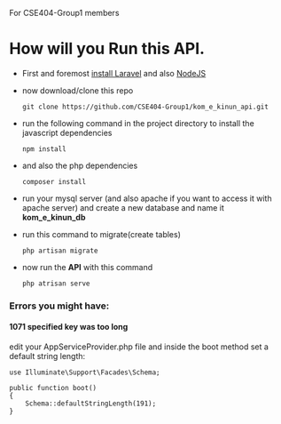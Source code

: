 For CSE404-Group1 members

# How will you Run this API.

* First and foremost [install Laravel](https://laravel.com/docs/5.5/installation) and also [NodeJS](https://nodejs.org/en/download/)


* now download/clone this repo

      git clone https://github.com/CSE404-Group1/kom_e_kinun_api.git

* run the following command in the project directory to install the javascript dependencies

      npm install 
      
* and also the php dependencies 

      composer install
    
    
* run your mysql server (and also apache if you want to access it with apache server) and create a new database and name it **kom_e_kinun_db**

* run this command to migrate(create tables) 

      php artisan migrate

* now run the **API** with this command 

      php atrisan serve
      
      
      
### Errors you might have:

#### 1071 specified key was too long

edit your AppServiceProvider.php file and inside the boot method set a default string length:

    use Illuminate\Support\Facades\Schema;

    public function boot()
    {
        Schema::defaultStringLength(191);
    }

